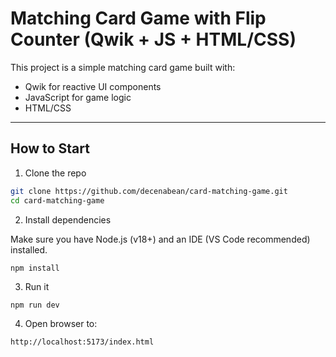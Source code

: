 # Matching Card Game with Flip Counter (Qwik + JS + HTML/CSS)

This project is a simple matching card game built with:
- Qwik for reactive UI components
- JavaScript for game logic
- HTML/CSS
---

## How to Start

1. Clone the repo

```bash
git clone https://github.com/decenabean/card-matching-game.git
cd card-matching-game
```

2. Install dependencies

Make sure you have Node.js (v18+) and an IDE (VS Code recommended) installed.
```
npm install
```

3. Run it
```
npm run dev
```
4. Open browser to:
```
http://localhost:5173/index.html
```
